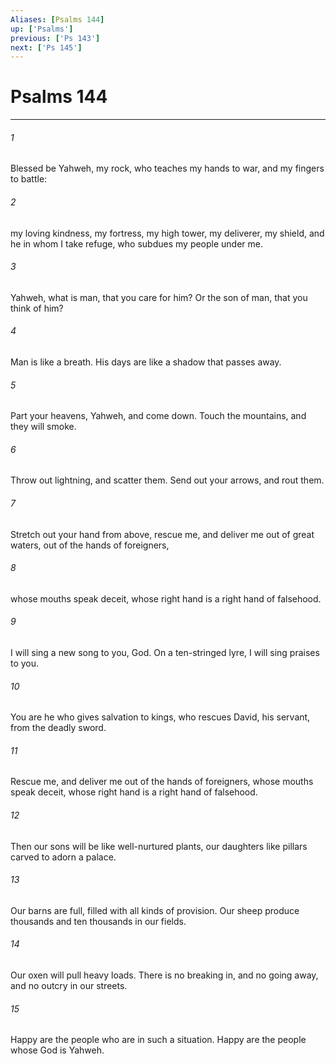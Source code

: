 ```yaml
---
Aliases: [Psalms 144]
up: ['Psalms']
previous: ['Ps 143']
next: ['Ps 145']
---
```

# Psalms 144
***





###### 1 

Blessed be Yahweh, my rock, who teaches my hands to war, and my fingers to battle: 



###### 2 

my loving kindness, my fortress, my high tower, my deliverer, my shield, and he in whom I take refuge, who subdues my people under me. 



###### 3 

Yahweh, what is man, that you care for him? Or the son of man, that you think of him? 



###### 4 

Man is like a breath. His days are like a shadow that passes away. 



###### 5 

Part your heavens, Yahweh, and come down. Touch the mountains, and they will smoke. 



###### 6 

Throw out lightning, and scatter them. Send out your arrows, and rout them. 



###### 7 

Stretch out your hand from above, rescue me, and deliver me out of great waters, out of the hands of foreigners, 



###### 8 

whose mouths speak deceit, whose right hand is a right hand of falsehood. 



###### 9 

I will sing a new song to you, God. On a ten-stringed lyre, I will sing praises to you. 



###### 10 

You are he who gives salvation to kings, who rescues David, his servant, from the deadly sword. 



###### 11 

Rescue me, and deliver me out of the hands of foreigners, whose mouths speak deceit, whose right hand is a right hand of falsehood. 



###### 12 

Then our sons will be like well-nurtured plants, our daughters like pillars carved to adorn a palace. 



###### 13 

Our barns are full, filled with all kinds of provision. Our sheep produce thousands and ten thousands in our fields. 



###### 14 

Our oxen will pull heavy loads. There is no breaking in, and no going away, and no outcry in our streets. 



###### 15 

Happy are the people who are in such a situation. Happy are the people whose God is Yahweh.
